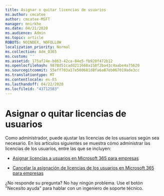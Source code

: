 ```yaml
---
title: Asignar o quitar licencias de usuarios
ms.author: cmcatee
author: cmcatee-MSFT
manager: mnirkhe
ms.date: 04/21/2020
ms.audience: Admin
ms.topic: article
ROBOTS: NOINDEX, NOFOLLOW
localization_priority: Normal
ms.collection: Adm_O365
ms.custom: ''
ms.assetid: 175af24e-b863-42ca-84e5-fb920f472b12
ms.openlocfilehash: 9878d51cadd211668a150f2ba43c4aabe4a75620
ms.sourcegitcommit: 55eff703a17e500681d8fa6a87eb067019ade3cc
ms.translationtype: MT
ms.contentlocale: es-ES
ms.lasthandoff: 04/22/2020
ms.locfileid: "43712583"
---
```

# <a name="assign-or-remove-users-licenses"></a>Asignar o quitar licencias de usuarios

Como administrador, puede ajustar las licencias de los usuarios según sea necesario. En los artículos siguientes se muestra cómo administrar las licencias de los usuarios, entre las que se incluyen:
  
- [Asignar licencias a usuarios en Microsoft 365 para empresas](https://docs.microsoft.com//office365/admin/subscriptions-and-billing/assign-licenses-to-users)

- [Cancelar la asignación de licencias de los usuarios en Microsoft 365 para empresas](https://docs.microsoft.com//office365/admin/subscriptions-and-billing/remove-licenses-from-users)

¿No responde su pregunta? No hay ningún problema. Use el botón "Necesito ayuda" para hablar con un ingeniero de soporte técnico.